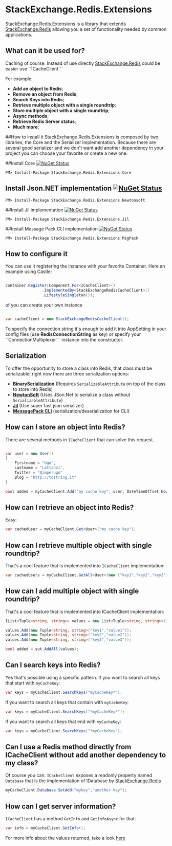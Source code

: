# StackExchange.Redis.Extensions


StackExchange.Redis.Extensions is a library that extends [StackExchange.Redis](https://github.com/StackExchange/StackExchange.Redis) allowing you a set of functionality needed by common applications.

## What can it be used for?
Caching of course. Instead of use directly [StackExchange.Redis](https://github.com/StackExchange/StackExchange.Redis) could be easier use ``ÌCacheClient```

For example:

- **Add an object to Redis**;
- **Remove an object from Redis**;
- **Search Keys into Redis**;
- **Retrieve multiple object with a single roundtrip**;
- **Store multiple object with a single roundtrip**;
- **Async methods**;
- **Retrieve Redis Server status**;
- **Much more**;

##How to install it
StackExchange.Redis.Extensions is composed by two libraries, the Core and the Serializer implementation.
Because there are several good serializer and we don't want add another dependency in your project you can choose your favorite or create a new one.

##Install Core [![NuGet Status](http://img.shields.io/nuget/v/StackExchange.Redis.Extensions.Core.svg?style=flat)](https://www.nuget.org/packages/StackExchange.Redis.Extensions.Core/)

```
PM> Install-Package StackExchange.Redis.Extensions.Core
```

## Install Json.NET implementation [![NuGet Status](http://img.shields.io/nuget/v/StackExchange.Redis.Extensions.Newtonsoft.svg?style=flat)](https://www.nuget.org/packages/StackExchange.Redis.Extensions.Newtonsoft/)

```
PM> Install-Package StackExchange.Redis.Extensions.Newtonsoft
```

##Install Jil implementation [![NuGet Status](http://img.shields.io/nuget/v/StackExchange.Redis.Extensions.Jil.svg?style=flat)](https://www.nuget.org/packages/StackExchange.Redis.Extensions.Jil/)

```
PM> Install-Package StackExchange.Redis.Extensions.Jil
```

##Install Message Pack CLI implementation [![NuGet Status](http://img.shields.io/nuget/v/StackExchange.Redis.Extensions.MsgPack.svg?style=flat)](https://www.nuget.org/packages/StackExchange.Redis.Extensions.MsgPack/)

```
PM> Install-Package StackExchange.Redis.Extensions.MsgPack
```

## How to configure it
You can use it registering the instance with your favorite Container. Here an example using Castle:

```csharp

container.Register(Component.For<ICacheClient>()				.ImplementedBy<StackExchangeRedisCacheClient>()				.LifestyleSingleton());

```

of you can create your own instance

```csharp

var cacheClient = new StackExchangeRedisCacheClient();

```

To specify the connection string it's enough to add it into AppSetting in your config files (use **RedisConnectionString** as key) or specify your ``ConnectionMultiplexer``` instance into the constructor.


## Serialization
To offer the opportunity to store a class into Redis, that class must be serializable; right now there are three serialization options:

- [**BinarySerialization**](http://msdn.microsoft.com/en-us/library/72hyey7b%28v=vs.110%29.aspx) (Requires ```SerializableAttribute``` on top of the class to store into Redis)
- [**NewtonSoft**](https://github.com/JamesNK/Newtonsoft.Json) (Uses JSon.Net to serialize a class without ```SerializableAttribute```)
- [**Jil**](https://github.com/kevin-montrose/Jil) (Use super fast json serializer)
- [**MessagePack CLI**](https://github.com/msgpack/msgpack-cli) (serialization/deserialization for CLI)


## How can I store an object into Redis?
There are several methods in ```ICacheClient``` that can solve this request.

```csharp

var user = new User()
{
	Firstname = "Ugo",
	Lastname = "Lattanzi",
	Twitter = "@imperugo"
	Blog = "http://tostring.it"
}

bool added = myCacheClient.Add("my cache key", user, DateTimeOffset.Now.AddMinutes(10));

```

## How can I retrieve an object into Redis?
Easy:

```csharp
var cachedUser = myCacheClient.Get<User>("my cache key");
```

## How can I retrieve multiple object with single roundtrip?
That's a cool feature that is implemented into ```ICacheClient``` implementation:

```csharp
var cachedUsers = myCacheClient.GetAll<User>(new {"key1","key2","key3"});
```

## How can I add multiple object with single roundtrip?
That's a cool feature that is implemented into ICacheClient implementation:

```csharp
IList<Tuple<string, string>> values = new List<Tuple<string, string>>();values.Add(new Tuple<string, string>("key1","value1"));values.Add(new Tuple<string, string>("key2","value2"));values.Add(new Tuple<string, string>("key3","value3"));bool added = sut.AddAll(values);
```

## Can I search keys into Redis?
Yes that's possible using a specific pattern.
If you want to search all keys that start with ```myCacheKey```:

```csharp
var keys = myCacheClient.SearchKeys("myCacheKey*");
```

If you want to search all keys that contain with ```myCacheKey```:

```csharp
var keys = myCacheClient.SearchKeys("*myCacheKey*");
```

If you want to search all keys that end with ```myCacheKey```:

```csharp
var keys = myCacheClient.SearchKeys("*myCacheKey");
```

## Can I use a Redis method directly from ICacheClient without add another dependency to my class?

Of course you can. ```ICacheClient``` exposes a readonly property named ```Database``` that is the implementation of IDatabase by [StackExchange.Redis](https://github.com/StackExchange/StackExchange.Redis)

```csharp
myCacheClient.Database.SetAdd("mykey","another key");
```

## How can I get server information?
```ICacheClient``` has a method ```GetInfo``` and ```GetInfoAsync``` for that:

```csharp
var info = myCacheClient.GetInfo();
```

For more info about the values returned, take a look [here](http://redis.io/commands/INFO)

